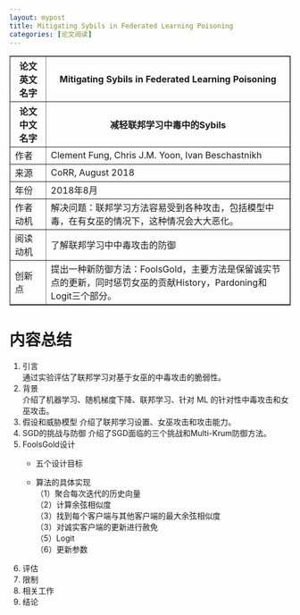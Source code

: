 ```yaml
---
layout: mypost
title: Mitigating Sybils in Federated Learning Poisoning
categories: [论文阅读]
---
```


<table border="1">
    <tr>
        <th>论文英文名字</th>
        <th>Mitigating Sybils in Federated Learning Poisoning</th>
    </tr>
    <tr>
        <th>论文中文名字</th>
        <th>减轻联邦学习中毒中的Sybils</th>
    </tr>
    <tr>
        <td>作者</td>
        <td>Clement Fung, Chris J.M. Yoon, Ivan Beschastnikh</td>
    </tr>
    <tr>
        <td>来源</td>
        <td>CoRR, August 2018</td>
    </tr>
    <tr>
        <td>年份</td>
        <td>2018年8月</td>
    </tr>
    <tr>
        <td>作者动机</td>
        <td>解决问题：联邦学习方法容易受到各种攻击，包括模型中毒，在有女巫的情况下，这种情况会大大恶化。</td>
    </tr>
    <tr>
        <td>阅读动机</td>
        <td>了解联邦学习中中毒攻击的防御</td>
    </tr>
    <tr>
        <td>创新点</td>
        <td>提出一种新防御方法：FoolsGold，主要方法是保留诚实节点的更新，同时惩罚女巫的贡献History，Pardoning和Logit三个部分。</td>
    </tr>
</table>

# 内容总结  

1. 引言  
通过实验评估了联邦学习对基于女巫的中毒攻击的脆弱性。
2. 背景  
介绍了机器学习、随机梯度下降、联邦学习、针对 ML 的针对性中毒攻击和女巫攻击。  
3. 假设和威胁模型
介绍了联邦学习设置、女巫攻击和攻击能力。
4. SGD的挑战与防御
介绍了SGD面临的三个挑战和Multi-Krum防御方法。
5. FoolsGold设计
   + 五个设计目标  

   + 算法的具体实现   
   （1）聚合每次迭代的历史向量  
   （2）计算余弦相似度  
   （3）找到每个客户端与其他客户端的最大余弦相似度  
   （3）对诚实客户端的更新进行赦免  
   （5）Logit  
   （6）更新参数  
6. 评估
7. 限制
8. 相关工作
9. 结论